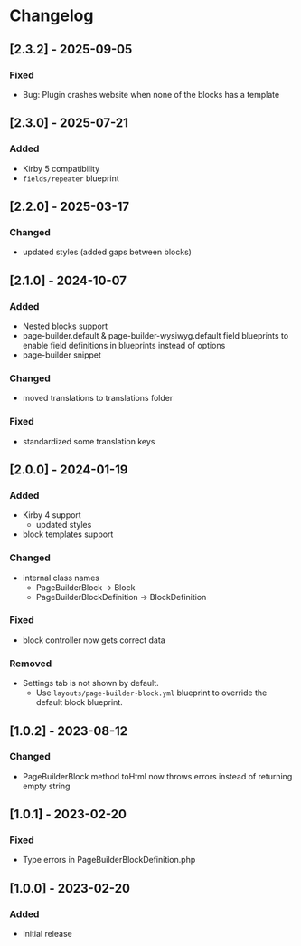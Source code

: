 # Changelog

## [2.3.2] - 2025-09-05
### Fixed
- Bug: Plugin crashes website when none of the blocks has a template


## [2.3.0] - 2025-07-21
### Added
- Kirby 5 compatibility
- `fields/repeater` blueprint


## [2.2.0] - 2025-03-17
### Changed
- updated styles (added gaps between blocks)


## [2.1.0] - 2024-10-07
### Added
- Nested blocks support
- page-builder.default & page-builder-wysiwyg.default field blueprints to enable field definitions in blueprints instead of options
- page-builder snippet

### Changed
- moved translations to translations folder

### Fixed
- standardized some translation keys


## [2.0.0] - 2024-01-19
### Added
- Kirby 4 support
    - updated styles
- block templates support

### Changed
- internal class names
    - PageBuilderBlock -> Block
    - PageBuilderBlockDefinition -> BlockDefinition

### Fixed
- block controller now gets correct data

### Removed
- Settings tab is not shown by default.
    - Use `layouts/page-builder-block.yml` blueprint to override the default block blueprint.


## [1.0.2] - 2023-08-12
### Changed
- PageBuilderBlock method toHtml now throws errors instead of returning empty string


## [1.0.1] - 2023-02-20
### Fixed
- Type errors in PageBuilderBlockDefinition.php


## [1.0.0] - 2023-02-20
### Added
- Initial release
